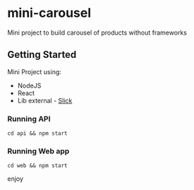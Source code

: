 # mini-carousel

Mini project to build carousel of products without frameworks

## Getting Started

Mini Project using:
- NodeJS 
- React
- Lib external - [Slick](https://react-slick.neostack.com/)

### Running API

```
cd api && npm start
```

### Running Web app

```
cd web && npm start
```
enjoy

